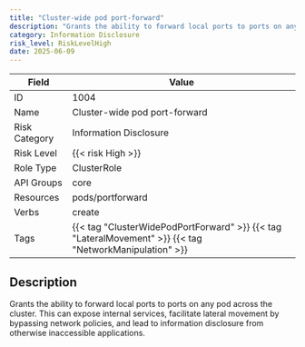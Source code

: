```yaml
---
title: "Cluster-wide pod port-forward"
description: "Grants the ability to forward local ports to ports on any pod across the cluster. This can expose internal services, facilitate lateral movement by bypassing network policies, and lead to information disclosure from otherwise inaccessible applications."
category: Information Disclosure
risk_level: RiskLevelHigh
date: 2025-06-09
---
```


| Field         | Value                                                                                                   |
| ------------- | ------------------------------------------------------------------------------------------------------- |
| ID            | 1004                                                                                                    |
| Name          | Cluster-wide pod port-forward                                                                           |
| Risk Category | Information Disclosure                                                                                  |
| Risk Level    | {{< risk High >}}                                                                                       |
| Role Type     | ClusterRole                                                                                             |
| API Groups    | core                                                                                                    |
| Resources     | pods/portforward                                                                                        |
| Verbs         | create                                                                                                  |
| Tags          | {{< tag "ClusterWidePodPortForward" >}} {{< tag "LateralMovement" >}} {{< tag "NetworkManipulation" >}} |

## Description

Grants the ability to forward local ports to ports on any pod across the cluster. This can expose internal services, facilitate lateral movement by bypassing network policies, and lead to information disclosure from otherwise inaccessible applications.
